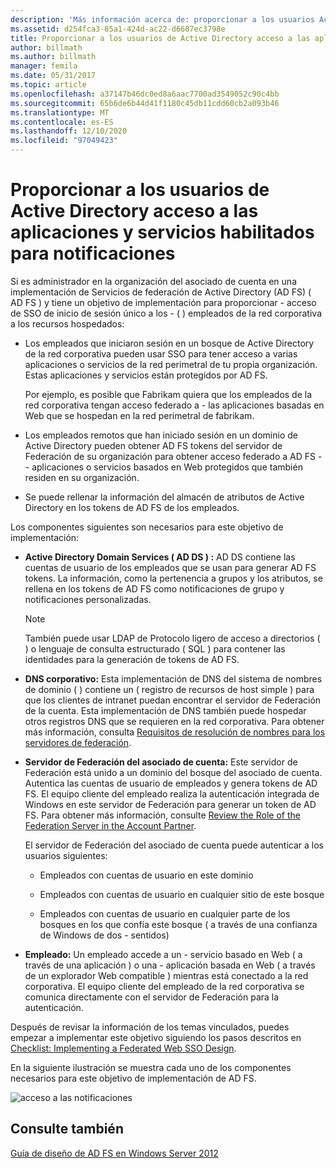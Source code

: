 ```yaml
---
description: 'Más información acerca de: proporcionar a los usuarios Active Directory acceso a sus aplicaciones y servicios para notificaciones'
ms.assetid: d254fca3-85a1-424d-ac22-d6687ec3798e
title: Proporcionar a los usuarios de Active Directory acceso a las aplicaciones y servicios habilitados para notificaciones
author: billmath
ms.author: billmath
manager: femila
ms.date: 05/31/2017
ms.topic: article
ms.openlocfilehash: a37147b46dc0ed8a6aac7700ad3549052c90c4bb
ms.sourcegitcommit: 65b6de6b44d41f1180c45db11cdd60cb2a093b46
ms.translationtype: MT
ms.contentlocale: es-ES
ms.lasthandoff: 12/10/2020
ms.locfileid: "97049423"
---
```

# <a name="provide-your-active-directory-users-access-to-your-claims-aware-applications-and-services"></a>Proporcionar a los usuarios de Active Directory acceso a las aplicaciones y servicios habilitados para notificaciones

Si es administrador en la organización del asociado de cuenta en una implementación de Servicios de federación de Active Directory (AD FS) \( AD FS \) y tiene un objetivo de implementación para proporcionar \- acceso de SSO de inicio de sesión único a los \- \( \) empleados de la red corporativa a los recursos hospedados:

-   Los empleados que iniciaron sesión en un bosque de Active Directory de la red corporativa pueden usar SSO para tener acceso a varias aplicaciones o servicios de la red perimetral de tu propia organización. Estas aplicaciones y servicios están protegidos por AD FS.

    Por ejemplo, es posible que Fabrikam quiera que los empleados de la red corporativa tengan acceso federado a \- las aplicaciones basadas en Web que se hospedan en la red perimetral de fabrikam.

-   Los empleados remotos que han iniciado sesión en un dominio de Active Directory pueden obtener AD FS tokens del servidor de Federación de su organización para obtener acceso federado a AD FS \- \- aplicaciones o servicios basados en Web protegidos que también residen en su organización.

-   Se puede rellenar la información del almacén de atributos de Active Directory en los tokens de AD FS de los empleados.

Los componentes siguientes son necesarios para este objetivo de implementación:

-   **Active Directory Domain Services \( AD DS \) :** AD DS contiene las cuentas de usuario de los empleados que se usan para generar AD FS tokens. La información, como la pertenencia a grupos y los atributos, se rellena en los tokens de AD FS como notificaciones de grupo y notificaciones personalizadas.

    > [!NOTE]
    > También puede usar LDAP de Protocolo ligero de acceso a directorios \( \) o lenguaje de consulta estructurado \( SQL \) para contener las identidades para la generación de tokens de AD FS.

-   **DNS corporativo:** Esta implementación de DNS del sistema de nombres de dominio \( \) contiene un \( registro de recursos de host simple \) para que los clientes de intranet puedan encontrar el servidor de Federación de la cuenta. Esta implementación de DNS también puede hospedar otros registros DNS que se requieren en la red corporativa. Para obtener más información, consulta [Requisitos de resolución de nombres para los servidores de federación](Name-Resolution-Requirements-for-Federation-Servers.md).

-   **Servidor de Federación del asociado de cuenta:** Este servidor de Federación está unido a un dominio del bosque del asociado de cuenta. Autentica las cuentas de usuario de empleados y genera tokens de AD FS. El equipo cliente del empleado realiza la autenticación integrada de Windows en este servidor de Federación para generar un token de AD FS. Para obtener más información, consulte [Review the Role of the Federation Server in the Account Partner](Review-the-Role-of-the-Federation-Server-in-the-Account-Partner.md).

    El servidor de Federación del asociado de cuenta puede autenticar a los usuarios siguientes:

    -   Empleados con cuentas de usuario en este dominio

    -   Empleados con cuentas de usuario en cualquier sitio de este bosque

    -   Empleados con cuentas de usuario en cualquier parte de los bosques en los que confía este bosque \( a través de una confianza de Windows de dos \- sentidos\)

-   **Empleado:** Un empleado accede a un \- servicio basado en Web \( a través de una aplicación \) o una \- aplicación basada en Web \( a través de un explorador Web compatible \) mientras está conectado a la red corporativa. El equipo cliente del empleado de la red corporativa se comunica directamente con el servidor de Federación para la autenticación.

Después de revisar la información de los temas vinculados, puedes empezar a implementar este objetivo siguiendo los pasos descritos en [Checklist: Implementing a Federated Web SSO Design](../../ad-fs/deployment/Checklist--Implementing-a-Federated-Web-SSO-Design.md).

En la siguiente ilustración se muestra cada uno de los componentes necesarios para este objetivo de implementación de AD FS.

![acceso a las notificaciones](media/31394ea8-fecb-4372-ac3f-cc3cf566ffc9.gif)

## <a name="see-also"></a>Consulte también
[Guía de diseño de AD FS en Windows Server 2012](AD-FS-Design-Guide-in-Windows-Server-2012.md)

